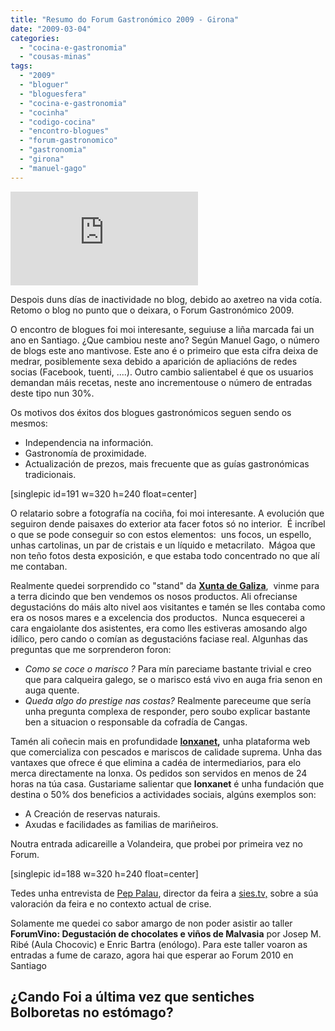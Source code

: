 ```yaml
---
title: "Resumo do Forum Gastronómico 2009 - Girona"
date: "2009-03-04"
categories: 
  - "cocina-e-gastronomia"
  - "cousas-minas"
tags: 
  - "2009"
  - "bloguer"
  - "bloguesfera"
  - "cocina-e-gastronomia"
  - "cocinha"
  - "codigo-cocina"
  - "encontro-blogues"
  - "forum-gastronomico"
  - "gastronomia"
  - "girona"
  - "manuel-gago"
---
```


![](http://pablobelay.es/wp-content/plugins/nextgen-gallery/nggshow.php?pid=184&width=320&height=240&mode= "imaxen")  
  
  
  
  
  
  

Despois duns días de inactividade no blog, debido ao axetreo na vida cotía. Retomo o blog no punto que o deixara, o Forum Gastronómico 2009.

O encontro de blogues foi moi interesante, seguiuse a liña marcada fai un ano en Santiago. ¿Que cambiou neste ano? Según Manuel Gago, o número de blogs este ano mantivose. Este ano é o primeiro que esta cifra deixa de medrar, posiblemente sexa debido a aparición de apliacións de redes socias (Facebook, tuenti, ....). Outro cambio salientabel é que os usuarios demandan máis recetas, neste ano incrementouse o número de entradas deste tipo nun 30%.

Os motivos dos éxitos dos blogues gastronómicos seguen sendo os mesmos:

- Independencia na información.
- Gastronomía de proximidade.
- Actualización de prezos, mais frecuente que as guías gastronómicas tradicionais.

\[singlepic id=191 w=320 h=240 float=center\]  
  
  
  
  
  
  

O relatario sobre a fotografía na cociña, foi moi interesante. A evolución que seguiron dende paisaxes do exterior ata facer fotos só no interior.  É incríbel o que se pode conseguir so con estos elementos:  uns focos, un espello, unhas cartolinas, un par de cristais e un líquido e metacrilato.  Mágoa que non teño fotos desta exposición, e que estaba todo concentrado no que alí me contaban.

Realmente quedei sorprendido co "stand" da [**Xunta de Galiza**](http://mediorural.xunta.es/),  vinme para a terra dicindo que ben vendemos os nosos productos. Ali ofrecianse degustacións do máis alto nivel aos visitantes e tamén se lles contaba como era os nosos mares e a excelencia dos productos.  Nunca esquecerei a cara engaiolante dos asistentes, era como lles estiveras amosando algo idílico, pero cando o comían as degustacións faciase real. Algunhas das preguntas que me sorprenderon foron:

- _Como se coce o marisco ?_ Para mín pareciame bastante trivial e creo que para calqueira galego, se o marisco está vivo en auga fria senon en auga quente.
- _Queda algo do prestige nas costas?_ Realmente pareceume que sería unha pregunta complexa de responder, pero soubo explicar bastante ben a situacion o responsable da cofradía de Cangas.

Tamén ali coñecin mais en profundidade **[lonxanet](http://www.lonxanet.com/),** unha plataforma web que comercializa con pescados e mariscos de calidade suprema. Unha das vantaxes que ofrece é que elimina a cadéa de intermediarios, para elo merca directamente na lonxa. Os pedidos son servidos en menos de 24 horas na túa casa. Gustariame salientar que **lonxanet** é unha fundación que destina o 50% dos beneficios a actividades sociais, algúns exemplos son:

- A Creación de reservas naturais.
- Axudas e facilidades as familias de mariñeiros.

Noutra entrada adicareille a Volandeira, que probei por primeira vez no Forum.

\[singlepic id=188 w=320 h=240 float=center\]  
  
  
  
  
  
  
Tedes unha entrevista de [Pep Palau](http://peppalau.blogspot.com/), director da feira a [sies.tv,](http://sies.tv/) sobre a súa valoración da feira e no contexto actual de crise.

Solamente me quedei co sabor amargo de non poder asistir ao taller **ForumVino: Degustación de chocolates e viños de Malvasia** por Josep M. Ribé (Aula Chocovic) e Enric Bartra (enólogo). Para este taller voaron as entradas a fume de carazo, agora hai que esperar ao Forum 2010 en Santiago

## ¿Cando Foi a última vez que sentiches Bolboretas no estómago?
